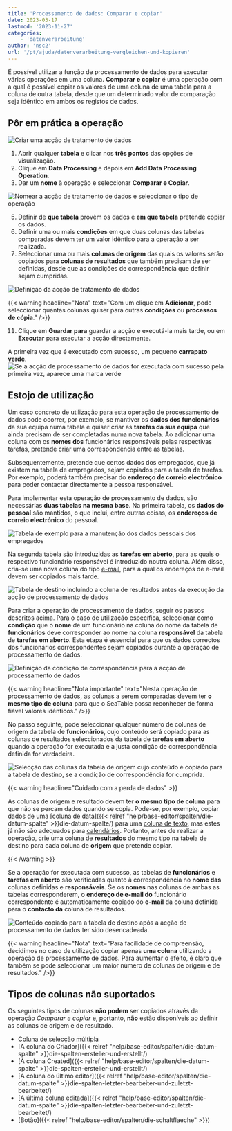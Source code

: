 ```yaml
---
title: 'Processamento de dados: Comparar e copiar'
date: 2023-03-17
lastmod: '2023-11-27'
categories:
    - 'datenverarbeitung'
author: 'nsc2'
url: '/pt/ajuda/datenverarbeitung-vergleichen-und-kopieren'
---
```


É possível utilizar a função de processamento de dados para executar várias operações em uma coluna. **Comparar e copiar** é uma operação com a qual é possível copiar os valores de uma coluna de uma tabela para a coluna de outra tabela, desde que um determinado valor de comparação seja idêntico em ambos os registos de dados.

## Pôr em prática a operação

![Criar uma acção de tratamento de dados](images/create-an-data-processing-action-1.jpg)

1. Abrir qualquer **tabela** e clicar nos **três pontos** das opções de visualização.
2. Clique em **Data Processing** e depois em **Add Data Processing Operation**.
3. Dar um **nome** à operação e seleccionar **Comparar e Copiar**.

![Nomear a acção de tratamento de dados e seleccionar o tipo de operação](images/name-operation-and-select-operation-type-exmaple-copy.jpg)

5. Definir de **que tabela** provêm os dados e **em que tabela** pretende copiar os dados.
6. Definir uma ou mais **condições** em que duas colunas das tabelas comparadas devem ter um valor idêntico para a operação a ser realizada.
7. Seleccionar uma ou mais **colunas de origem** das quais os valores serão copiados para **colunas de resultados** que também precisam de ser definidas, desde que as condições de correspondência que definir sejam cumpridas.

![Definição da acção de tratamento de dados](images/name-operation-and-define-columns-example-copy-1.png)

{{< warning  headline="Nota"  text="Com um clique em **Adicionar**, pode seleccionar quantas colunas quiser para outras **condições** ou **processos de cópia**." />}}

11. Clique em **Guardar para** guardar a acção e executá-la mais tarde, ou em **Executar** para executar a acção directamente.

A primeira vez que é executado com sucesso, um pequeno **carrapato verde**.  
![Se a acção de processamento de dados for executada com sucesso pela primeira vez, aparece uma marca verde](images/gruener-haken-zur-bestaetigung-der-ersten-ausfuehrung.jpg)

## Estojo de utilização

Um caso concreto de utilização para esta operação de processamento de dados pode ocorrer, por exemplo, se mantiver os **dados dos funcionários** da sua equipa numa tabela e quiser criar as **tarefas da sua equipa** que ainda precisam de ser completadas numa nova tabela. Ao adicionar uma coluna com os **nomes dos** funcionários responsáveis pelas respectivas tarefas, pretende criar uma correspondência entre as tabelas.

Subsequentemente, pretende que certos dados dos empregados, que já existem na tabela de empregados, sejam copiados para a tabela de tarefas. Por exemplo, poderá também precisar do **endereço de correio electrónico** para poder contactar directamente a pessoa responsável.

Para implementar esta operação de processamento de dados, são necessárias **duas tabelas na mesma base**. Na primeira tabela, os **dados do pessoal** são mantidos, o que inclui, entre outras coisas, os **endereços de correio electrónico** do pessoal.

![Tabela de exemplo para a manutenção dos dados pessoais dos empregados](images/example-table-employees-and-personal-data-1.png)

Na segunda tabela são introduzidas as **tarefas em aberto**, para as quais o respectivo funcionário responsável é introduzido noutra coluna. Além disso, cria-se uma nova coluna do tipo [e-mail](https://seatable.io/pt/docs/text-und-zahlen/die-e-mail-spalte-und-ihre-verwendung/), para a qual os endereços de e-mail devem ser copiados mais tarde.

![Tabela de destino incluindo a coluna de resultados antes da execução da acção de processamento de dados](images/table-open-tasks-before-data-processing-operation-1.png)

Para criar a operação de processamento de dados, seguir os passos descritos acima. Para o caso de utilização específica, seleccionar como **condição** que o **nome** de um funcionário na coluna do nome da tabela de **funcionários** deve corresponder ao nome na coluna **responsável** da tabela de **tarefas em aberto**. Esta etapa é essencial para que os dados correctos dos funcionários correspondentes sejam copiados durante a operação de processamento de dados.

![Definição da condição de correspondência para a acção de processamento de dados](images/define-condition-for-data-operation-compare-and-copy.png)

{{< warning  headline="Nota importante"  text="Nesta operação de processamento de dados, as colunas a serem comparadas devem ter **o mesmo tipo de coluna** para que o SeaTable possa reconhecer de forma fiável valores idênticos." />}}

No passo seguinte, pode seleccionar qualquer número de colunas de origem da tabela de **funcionários**, cujo conteúdo será copiado para as colunas de resultados seleccionados da tabela de **tarefas em aberto** quando a operação for executada e a justa condição de correspondência definida for verdadeira.

![Selecção das colunas da tabela de origem cujo conteúdo é copiado para a tabela de destino, se a condição de correspondência for cumprida.](images/select-columns-to-copy.png)

{{< warning  headline="Cuidado com a perda de dados" >}}

As colunas de origem e resultado devem ter **o mesmo tipo de coluna** para que não se percam dados quando se copia. Pode-se, por exemplo, copiar dados de uma [coluna de data]({{< relref "help/base-editor/spalten/die-datum-spalte" >}}die-datum-spalte/) para uma [coluna de texto](https://seatable.io/pt/docs/text-und-zahlen/die-spalten-text-und-formatierter-text/), mas estes já não são adequados para [calendários](https://seatable.io/pt/docs/plugins/anleitung-zum-kalender-plugin/). Portanto, antes de realizar a operação, crie uma coluna de **resultados** do mesmo tipo na tabela de destino para cada coluna de **origem** que pretende copiar.

{{< /warning >}}

Se a operação for executada com sucesso, as tabelas de **funcionários** e **tarefas em aberto** são verificadas quanto à correspondência no **nome das** colunas definidas e **responsáveis**. Se os **nomes** nas colunas de ambas as tabelas corresponderem, o **endereço de e-mail do** funcionário correspondente é automaticamente copiado do **e-mail** da coluna definida para o **contacto da** coluna de resultados.

![Conteúdo copiado para a tabela de destino após a acção de processamento de dados ter sido desencadeada.](images/table-after-data-processing-operation-2.png)

{{< warning  headline="Nota"  text="Para facilidade de compreensão, decidimos no caso de utilização copiar apenas **uma coluna** utilizando a operação de processamento de dados. Para aumentar o efeito, é claro que também se pode seleccionar um maior número de colunas de origem e de resultados." />}}

## Tipos de colunas não suportados

Os seguintes tipos de colunas **não podem** ser copiados através da operação _Comparar e copiar_ e, portanto, **não** estão disponíveis ao definir as colunas de origem e de resultado.

- [Coluna de selecção múltipla](https://seatable.io/pt/docs/auswahlspalten/die-mehrfachauswahl-spalte/)
- [A coluna do Criador]({{< relref "help/base-editor/spalten/die-datum-spalte" >}}die-spalten-ersteller-und-erstellt/)
- [A coluna Created]({{< relref "help/base-editor/spalten/die-datum-spalte" >}}die-spalten-ersteller-und-erstellt/)
- [A coluna do último editor]({{< relref "help/base-editor/spalten/die-datum-spalte" >}}die-spalten-letzter-bearbeiter-und-zuletzt-bearbeitet/)
- [A última coluna editada]({{< relref "help/base-editor/spalten/die-datum-spalte" >}}die-spalten-letzter-bearbeiter-und-zuletzt-bearbeitet/)
- [Botão]({{< relref "help/base-editor/spalten/die-schaltflaeche" >}})

